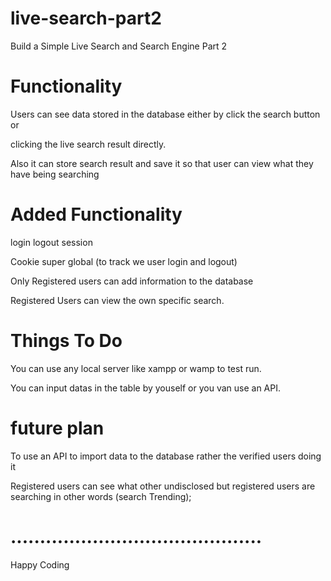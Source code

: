 # live-search-part2

Build a Simple Live Search and Search Engine  Part 2

# Functionality

Users can see data stored in the database either by click the search button or

clicking the live search result directly.

Also it can store search result and save it so that user can view what they have being searching

# Added Functionality
login logout session

Cookie super global (to track we user login and logout)

Only Registered users can add information to the database

Registered Users can view the own specific search.

# Things To Do
You can use any local server like xampp or wamp to test run.

You can input datas in the table by youself or you van use an API.

# future plan
To use an API to import data to the database rather the verified users doing it

Registered users can see what other undisclosed but registered users are searching in other words (search Trending);

# ...........................................


Happy Coding
